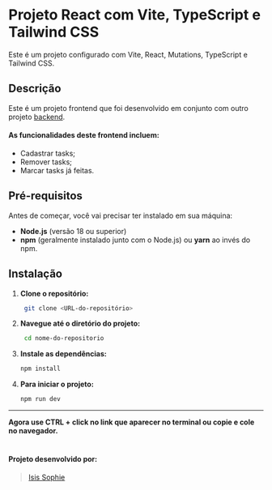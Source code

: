 # Projeto React com Vite, TypeScript e Tailwind CSS

Este é um projeto configurado com Vite, React, Mutations, TypeScript e Tailwind CSS.

## Descrição

Este é um projeto frontend que foi desenvolvido em conjunto com outro projeto [backend](https://github.com/sophiesantana/api-to-do-list).

#### As funcionalidades deste frontend incluem:
- Cadastrar tasks;
- Remover tasks;
- Marcar tasks já feitas.

## Pré-requisitos

Antes de começar, você vai precisar ter instalado em sua máquina:

- **Node.js** (versão 18 ou superior)
- **npm** (geralmente instalado junto com o Node.js) ou **yarn** ao invés do npm.

## Instalação

1. **Clone o repositório:**

   ```bash
    git clone <URL-do-repositório>

2. **Navegue até o diretório do projeto:**
   ```bash
    cd nome-do-repositorio

3. **Instale as dependências:**
    ```bash
    npm install

4. **Para iniciar o projeto:**
    ```bash
    npm run dev
---

**Agora use CTRL + click no link que aparecer no terminal ou copie e cole no navegador.**

#

#### Projeto desenvolvido por:
> [Isis Sophie](https://www.linkedin.com/in/sophiesantana/)

